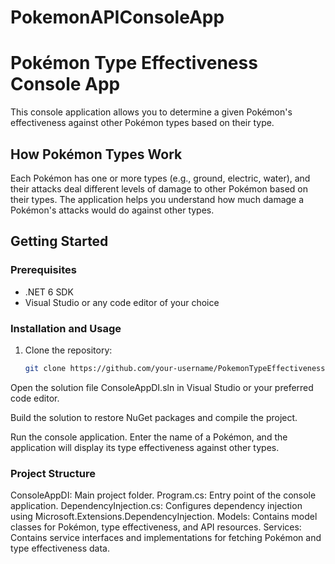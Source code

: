 # PokemonAPIConsoleApp

# Pokémon Type Effectiveness Console App

This console application allows you to determine a given Pokémon's effectiveness against other Pokémon types based on their type.

## How Pokémon Types Work

Each Pokémon has one or more types (e.g., ground, electric, water), and their attacks deal different levels of damage to other Pokémon based on their types. The application helps you understand how much damage a Pokémon's attacks would do against other types.

## Getting Started

### Prerequisites

- .NET 6 SDK
- Visual Studio or any code editor of your choice

### Installation and Usage

1. Clone the repository:

   ```sh
   git clone https://github.com/your-username/PokemonTypeEffectiveness.git
Open the solution file ConsoleAppDI.sln in Visual Studio or your preferred code editor.

Build the solution to restore NuGet packages and compile the project.

Run the console application. Enter the name of a Pokémon, and the application will display its type effectiveness against other types.

### Project Structure

ConsoleAppDI: Main project folder.
Program.cs: Entry point of the console application.
DependencyInjection.cs: Configures dependency injection using Microsoft.Extensions.DependencyInjection.
Models: Contains model classes for Pokémon, type effectiveness, and API resources.
Services: Contains service interfaces and implementations for fetching Pokémon and type effectiveness data.
